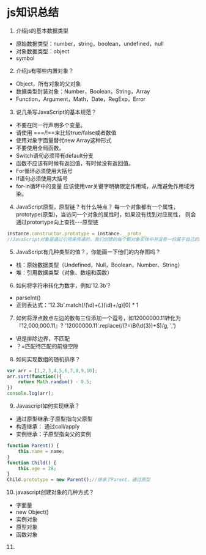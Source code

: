 # js知识总结

1. 介绍js的基本数据类型
- 原始数据类型：number，string，boolean，undefined，null
- 对象数据类型：object
- symbol

2. 介绍js有哪些内置对象？
- Object，所有对象的父对象
- 数据类型封装对象：Number，Boolean，String，Array
- Function，Argument，Math，Date，RegExp，Error

3. 说几条写JavaScript的基本规范？
- 不要在同一行声明多个变量。
- 请使用 ===/!==来比较true/false或者数值
- 使用对象字面量替代new Array这种形式
- 不要使用全局函数。
- Switch语句必须带有default分支
- 函数不应该有时候有返回值，有时候没有返回值。
- For循环必须使用大括号
- If语句必须使用大括号
- for-in循环中的变量 应该使用var关键字明确限定作用域，从而避免作用域污染。

4. JavaScript原型，原型链 ? 有什么特点？
每一个对象都有一个属性，prototype(原型)，当访问一个对象的属性时，如果没有找到对应属性，
则会通过protortype向上查找---原型链
```js
instance.constructor.prototype = instance.__proto__
//JavaScript对象是通过引用来传递的，我们创建的每个新对象实体中并没有一份属于自己的原型副本。当我们修改原型时，与之相关的对象也会继承这一改变
```
5. JavaScript有几种类型的值？，你能画一下他们的内存图吗？
- 栈：原始数据类型（Undefined，Null，Boolean，Number、String）
- 堆：引用数据类型（对象、数组和函数）

6. 如何将字符串转化为数字，例如'12.3b'?
- parseInt()
- 正则表达式：'12.3b'.match(/(\d)+(\.)(\d)+/g)[0] * 1

7. 如何将浮点数点左边的数每三位添加一个逗号，如12000000.11转化为『12,000,000.11』?
'12000000.11'.replace(/(?=\B(\d{3})+$)/g, ',')
- \B是排除边界，不匹配
- ？=匹配待匹配的前缀空隙

8. 如何实现数组的随机排序？
```js
var arr = [1,2,3,4,5,6,7,8,9,10];
arr.sort(function(){
	return Math.random() - 0.5;
})
console.log(arr);
```
9. Javascript如何实现继承？
- 通过原型继承:子原型指向父原型
- 构造继承： 通过call/apply
- 实例继承：子原型指向父的实例
```js
function Parent() {
	this.name = name;
}
function Child() {
	this.age = 28;
}
Child.prototype = new Parent();//继承了Parent，通过原型
```
10. javascript创建对象的几种方式？
- 字面量
- new Object()
- 实例对象
- 原型对象
- 函数对象

11.   